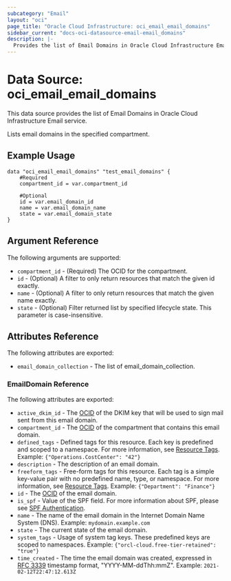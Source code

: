 ```yaml
---
subcategory: "Email"
layout: "oci"
page_title: "Oracle Cloud Infrastructure: oci_email_email_domains"
sidebar_current: "docs-oci-datasource-email-email_domains"
description: |-
  Provides the list of Email Domains in Oracle Cloud Infrastructure Email service
---
```


# Data Source: oci_email_email_domains
This data source provides the list of Email Domains in Oracle Cloud Infrastructure Email service.

Lists email domains in the specified compartment.

## Example Usage

```hcl
data "oci_email_email_domains" "test_email_domains" {
	#Required
	compartment_id = var.compartment_id

	#Optional
	id = var.email_domain_id
	name = var.email_domain_name
	state = var.email_domain_state
}
```

## Argument Reference

The following arguments are supported:

* `compartment_id` - (Required) The OCID for the compartment.
* `id` - (Optional) A filter to only return resources that match the given id exactly. 
* `name` - (Optional) A filter to only return resources that match the given name exactly. 
* `state` - (Optional) Filter returned list by specified lifecycle state. This parameter is case-insensitive. 


## Attributes Reference

The following attributes are exported:

* `email_domain_collection` - The list of email_domain_collection.

### EmailDomain Reference

The following attributes are exported:

* `active_dkim_id` - The [OCID](https://docs.cloud.oracle.com/iaas/Content/General/Concepts/identifiers.htm) of the DKIM key that will be used to sign mail sent from this email domain. 
* `compartment_id` - The [OCID](https://docs.cloud.oracle.com/iaas/Content/General/Concepts/identifiers.htm) of the compartment that contains this email domain. 
* `defined_tags` - Defined tags for this resource. Each key is predefined and scoped to a namespace. For more information, see [Resource Tags](https://docs.cloud.oracle.com/iaas/Content/General/Concepts/resourcetags.htm).  Example: `{"Operations.CostCenter": "42"}` 
* `description` - The description of an email domain.
* `freeform_tags` - Free-form tags for this resource. Each tag is a simple key-value pair with no predefined name, type, or namespace. For more information, see [Resource Tags](https://docs.cloud.oracle.com/iaas/Content/General/Concepts/resourcetags.htm).  Example: `{"Department": "Finance"}` 
* `id` - The [OCID](https://docs.cloud.oracle.com/iaas/Content/General/Concepts/identifiers.htm) of the email domain. 
* `is_spf` - Value of the SPF field. For more information about SPF, please see [SPF Authentication](https://docs.cloud.oracle.com/iaas/Content/Email/Concepts/overview.htm#components). 
* `name` - The name of the email domain in the Internet Domain Name System (DNS).  Example: `mydomain.example.com` 
* `state` - The current state of the email domain.
* `system_tags` - Usage of system tag keys. These predefined keys are scoped to namespaces. Example: `{"orcl-cloud.free-tier-retained": "true"}` 
* `time_created` - The time the email domain was created, expressed in [RFC 3339](https://tools.ietf.org/html/rfc3339) timestamp format, "YYYY-MM-ddThh:mmZ".  Example: `2021-02-12T22:47:12.613Z` 

